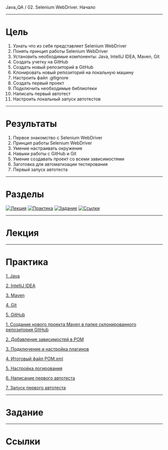 Java_QA / 02. Selenium WebDriver. Начало

***

# Цель

1. Узнать что из себя представляет Selenium WebDriver
2. Понять принцип работы Selenium WebDriver
3. Установить необходимые компоненты: Java, IntelliJ IDEA, Maven, Git
4. Создать учетку на GitHub
5. Создать новый репозиторий в GitHub
6. Клонировать новый репозиторий на локальную машину
7. Настроить файл .gitignore
8. Создать первый проект
9. Подключить необходимые библиотеки
10. Написать первый автотест
11. Настроить локальный запуск автотестов

***

# Результаты 

1. Первое знакомство с Selenium WebDriver
2. Принцип работы Selenium WebDriver
3. Умение настраивать окружение
4. Навыки работы с GitHub и Git
5. Умение создавать проект со всеми зависимостями
6. Заготовка для автоматизации тестирования
7. Первый запуск автотеста

***

# Разделы

[![Лекция](https://img.shields.io/badge/-Лекция-ee99ff)](1.%20Лекция.md)
[![Практика](https://img.shields.io/badge/-Практика-aaffaa)](2.%20Практика.md)
[![Задание](https://img.shields.io/badge/-Задание-99ffee)](3.%20Задание.md)
[![Ссылки](https://img.shields.io/badge/-Ссылки-ffee99)](4.%20Ссылки.md)

***

# Лекция



***

# Практика 

[1. Java](2.%20Практика.md#1-Java)

[2. IntelliJ IDEA](2.%20Практика.md#2-IntelliJ-IDEA)

[3. Maven](2.%20Практика.md#3-Maven)

[4. Git](2.%20Практика.md#4-Git)

[5. GitHub](2.%20Практика.md#5-GitHub)

[1. Создание нового проекта Maven в папке склонированного репозитория GitHub](2.%20Практика.md#1-Создание-нового-проекта-Maven-в-папке-склонированного-репозитория-GitHub)

[2. Добавление зависимостей в POM](2.%20Практика.md#2-Добавление-зависимостей-в-POM)

[3. Подключение и настройка плагинов](2.%20Практика.md#3-Подключение-и-настройка-плагинов)

[4. Итоговый файл POM.xml](2.%20Практика.md#4-Итоговый-файл-POM.xml)

[5. Настройка логирования](2.%20Практика.md#5-Настройка-логирования)

[6. Написание первого автотеста](2.%20Практика.md#6-Написание-первого-автотеста)

[7. Запуск первого автотеста](2.%20Практика.md#7-Запуск-первого-автотеста)

***

# Задание 

***

# Ссылки 